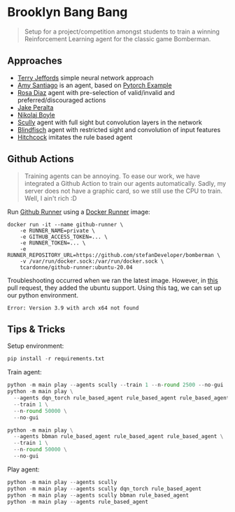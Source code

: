 # Brooklyn Bang Bang

> Setup for a project/competition amongst students to train a winning Reinforcement Learning agent for the classic game Bomberman.

## Approaches

* [Terry Jeffords](agent_code/terry_jeffords/README.md) simple neural network approach
* [Amy Santiago](agent_code/amy_santiago/README.md) is an agent, based on [Pytorch Example](https://pytorch.org/tutorials/intermediate/reinforcement_q_learning.html)
* [Rosa Diaz](agent_code/rosa_diaz/README.md) agent with pre-selection of valid/invalid and preferred/discouraged actions
* [Jake Peralta](agent_code/jake_peralta/README.md)
* [Nikolaj Boyle](agent_code/nikolaj_boyle/README.md)
* [Scully](agent_code/scully/README.md) agent with full sight but convolution layers in the network
* [Blindfisch](agent_code/blindfisch/README.md) agent with restricted sight and convolution of input features
* [Hitchcock](agent_code/hitchcock/README.md) imitates the rule based agent


## Github Actions

> Training agents can be annoying. To ease our work, we have integrated a Github Action to train our agents automatically. Sadly, my server does not have a graphic card, so we still use the CPU to train. Well, I ain't rich :D 

Run [Github Runner](https://docs.github.com/en/actions/hosting-your-own-runners/about-self-hosted-runners) using a [Docker Runner](https://hub.docker.com/r/tcardonne/github-runner/) image:

```shell
docker run -it --name github-runner \
    -e RUNNER_NAME=private \
    -e GITHUB_ACCESS_TOKEN=... \
    -e RUNNER_TOKEN=... \
    -e RUNNER_REPOSITORY_URL=https://github.com/stefanDeveloper/bomberman \
    -v /var/run/docker.sock:/var/run/docker.sock \
    tcardonne/github-runner:ubuntu-20.04
```

Troubleshooting occurred when we ran the latest image. However, in [this](https://github.com/tcardonne/docker-github-runner/issues/22) pull request, they added the ubuntu support. Using this tag, we can set up our python environment. 

```shell
Error: Version 3.9 with arch x64 not found
```

## Tips & Tricks

Setup environment:

```python
pip install -r requirements.txt
```

Train agent:

```python
python -m main play --agents scully --train 1 --n-round 2500 --no-gui
python -m main play \
  --agents dqn_torch rule_based_agent rule_based_agent rule_based_agent \
  --train 1 \
  --n-round 50000 \
  --no-gui

python -m main play \
  --agents bbman rule_based_agent rule_based_agent rule_based_agent \
  --train 1 \
  --n-round 50000 \
  --no-gui
```

Play agent:

```python
python -m main play --agents scully
python -m main play --agents scully dqn_torch rule_based_agent
python -m main play --agents scully bbman rule_based_agent
python -m main play --agents rule_based_agent
```

